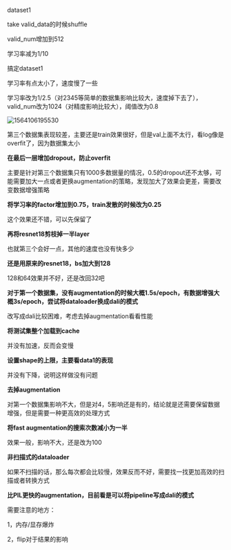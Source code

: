 dataset1

take valid_data的时候shuffle

valid_num增加到512

学习率减为1/10

搞定dataset1



学习率有点太小了，速度慢了一些

学习率改为1/2.5（对2345等简单的数据集影响比较大，速度掉下去了），valid_num改为1024（对精度影响比较大），阈值改为0.8

![1564106195530](C:\Users\16600\AppData\Roaming\Typora\typora-user-images\1564106195530.png)

第三个数据集表现较差，主要还是train效果很好，但是val上面不太行，看log像是overfit了，因为数据集太小

**在最后一层增加dropout，防止overfit**

​	主要是针对第三个数据集只有1000多数据量的情况，0.5的dropout还不太够，可能需要加大一点或者更换augmentation的策略，发现加大了效果会更差，需要改变数据增强策略

**将学习率的factor增加到0.75，train发散的时候改为0.25**

这个效果还不错，可以先保留了

**再将resnet18剪枝掉一半layer**

也就第三个会好一点，其他的速度也没有快多少

**还是用原来的resnet18，bs加大到128**

128和64效果并不好，还是改回32吧

**对于第一个数据集，没有augmentation的时候大概1.5s/epoch，有数据增强大概3s/epoch，尝试将dataloader换成dali的模式**

改写成dali比较困难，考虑去掉augmentation看看性能

**将测试集整个加载到cache**

并没有加速，反而会变慢

**设置shape的上限，主要看data1的表现**

并没有下降，说明这样做没有问题

**去掉augmentation**

对第一个数据集影响不大，但是对4，5影响还是有的，结论就是还需要保留数据增强，但是需要一种更高效的处理方式

**将fast augmentation的搜索次数减小为一半**

效果一般，影响不大，还是改为100

**非扫描式的dataloader**

如果不扫描的话，那么每次都会比较慢，效果反而不好，需要找一找更加高效的扫描或者转换方式

**比PIL更快的augmentation，目前看是可以将pipeline写成dali的模式**	

需要注意的地方：

1，内存/显存爆炸

2，flip对于结果的影响





